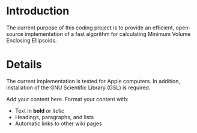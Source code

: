 # Introduction #

The current purpose of this coding project is to provide an efficient, open-source implementation of a fast algorithm for calculating Minimum Volume Enclosing Ellipsoids.

# Details #

The current implementation is tested for Apple computers. In addition, installation of the GNU Scientific Library (GSL) is required.

Add your content here.  Format your content with:
  * Text in **bold** or _italic_
  * Headings, paragraphs, and lists
  * Automatic links to other wiki pages